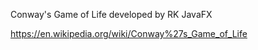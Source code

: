 Conway's Game of Life developed by RK 
JavaFX

https://en.wikipedia.org/wiki/Conway%27s_Game_of_Life
